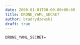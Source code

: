 ```yaml
---
date: 2000-01-01T00:00:00+00:00
title: DRONE_YAML_SECRET
author: bradrydzewski
draft: true
---
```




```
DRONE_YAML_SECRET=
```
